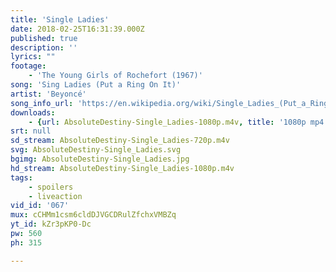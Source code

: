 ```yaml
---
title: 'Single Ladies'
date: 2018-02-25T16:31:39.000Z
published: true
description: ''
lyrics: ""
footage:
    - 'The Young Girls of Rochefort (1967)'
song: 'Sing Ladies (Put a Ring On It)'
artist: 'Beyoncé'
song_info_url: 'https://en.wikipedia.org/wiki/Single_Ladies_(Put_a_Ring_on_It)'
downloads:
    - {url: AbsoluteDestiny-Single_Ladies-1080p.m4v, title: '1080p mp4', width: 1920, height: 800, mimetype: video/mp4}
srt: null
sd_stream: AbsoluteDestiny-Single_Ladies-720p.m4v
svg: AbsoluteDestiny-Single_Ladies.svg
bgimg: AbsoluteDestiny-Single_Ladies.jpg
hd_stream: AbsoluteDestiny-Single_Ladies-1080p.m4v
tags:
    - spoilers
    - liveaction
vid_id: '067'
mux: cCHMm1csm6cldDJVGCDRulZfchxVMBZq
yt_id: kZr3pKP0-Dc
pw: 560
ph: 315

---
```


